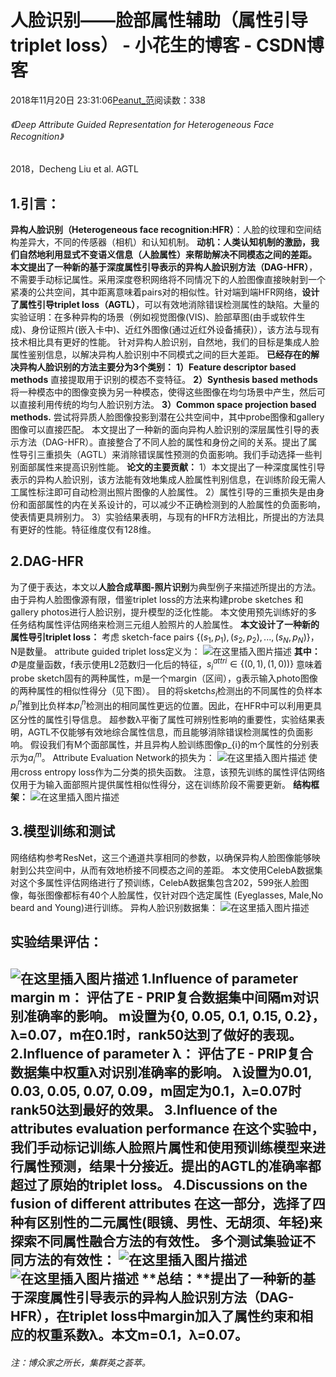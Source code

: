 
# 人脸识别——脸部属性辅助（属性引导triplet loss） - 小花生的博客 - CSDN博客


2018年11月20日 23:31:06[Peanut_范](https://me.csdn.net/u013841196)阅读数：338



###### 《Deep Attribute Guided Representation for Heterogeneous Face Recognition》
2018，Decheng Liu et al. AGTL
## 1.引言：
**异构人脸识别（Heterogeneous face recognition:HFR）**：人脸的纹理和空间结构差异大，不同的传感器（相机）和认知机制。
**动机：**人类认知机制的激励，我们自然地利用显式不变语义信息（人脸属性）来帮助解决不同模态之间的差距。
本文提出了一种新的**基于深度属性引导表示的异构人脸识别方法（DAG-HFR）**，不需要手动标记属性。采用深度卷积网络将不同情况下的人脸图像直接映射到一个紧凑的公共空间，其中距离意味着pairs对的相似性。针对端到端HFR网络，**设计了属性引导triplet loss（AGTL）**，可以有效地消除错误检测属性的缺陷。大量的实验证明：在多种异构的场景（例如视觉图像(VIS)、脸部草图(由手或软件生成)、身份证照片(嵌入卡中)、近红外图像(通过近红外设备捕获)），该方法与现有技术相比具有更好的性能。
针对异构人脸识别，自然地，我们的目标是集成人脸属性鉴别信息，以解决异构人脸识别中不同模式之间的巨大差距。
**已经存在的解决异构人脸识别的方法主要分为3个类别：**
**1）Feature descriptor based methods**
直接提取用于识别的模态不变特征。
**2）Synthesis based methods**
将一种模态中的图像变换为另一种模态，使得这些图像在均匀场景中产生，然后可以直接利用传统的均匀人脸识别方法。
**3）Common space projection based methods.**
尝试将异质人脸图像投影到潜在公共空间中，其中probe图像和gallery图像可以直接匹配。
本文提出了一种新的面向异构人脸识别的深层属性引导的表示方法（DAG-HFR）。直接整合了不同人脸的属性和身份之间的关系。提出了属性导引三重损失（AGTL）来消除错误属性预测的负面影响。我们手动选择一些判别面部属性来提高识别性能。
**论文的主要贡献：**
1）本文提出了一种深度属性引导表示的异构人脸识别，该方法能有效地集成人脸属性判别信息，在训练阶段无需人工属性标注即可自动检测出照片图像的人脸属性。
2）属性引导的三重损失是由身份和面部属性的内在关系设计的，可以减少不正确检测到的人脸属性的负面影响，使表情更具辨别力。
3）实验结果表明，与现有的HFR方法相比，所提出的方法具有更好的性能。特征维度仅有128维。
## 2.DAG-HFR
为了便于表达，本文以**人脸合成草图-照片识别**为典型例子来描述所提出的方法。
由于异构人脸图像源有限，借鉴triplet loss的方法来构建probe sketches 和 gallery photos进行人脸识别，提升模型的泛化性能。
本文使用预先训练好的多任务结构属性评估网络来检测三元组人脸照片的人脸属性。
**本文设计了一种新的属性导引triplet loss：**
考虑 sketch-face pairs {${(s_{1},p_{1}),(s_{2},p_{2}),...,(s_{N},p_{N})}$}，N是数量。
attribute guided triplet loss定义为：
![在这里插入图片描述](https://img-blog.csdnimg.cn/20181120231418397.png?x-oss-process=image/watermark,type_ZmFuZ3poZW5naGVpdGk,shadow_10,text_aHR0cHM6Ly9ibG9nLmNzZG4ubmV0L3UwMTM4NDExOTY=,size_16,color_FFFFFF,t_70)
**其中：**$Φ$是度量函数，f表示使用L2范数归一化后的特征，$s_{i}^{attri}\in \left \{ (0,1),(1,0)) \right \}$
意味着probe sketch固有的两种属性，m是一个margin（区间），g表示输入photo图像的两种属性的相似性得分（见下图）。
目的将sketch$s_{i}$检测出的不同属性的负样本$p_{i}^{n}$推到比负样本$p_{i}^{n}$检测出的相同属性更远的位置。因此，在HFR中可以利用更具区分性的属性引导信息。
超参数λ平衡了属性可辨别性影响的重要性，实验结果表明，AGTL不仅能够有效地综合属性信息，而且能够消除错误检测属性的负面影响。
假设我们有M个面部属性，并且异构人脸训练图像p_{i}的m个属性的分别表示为$a_{i}^{m}$。
Attribute Evaluation Network的损失为：
![在这里插入图片描述](https://img-blog.csdnimg.cn/20181120232159321.png)
使用cross entropy loss作为二分类的损失函数。
注意，该预先训练的属性评估网络仅用于为输入面部照片提供属性相似性得分，这在训练阶段不需要更新。
**结构框架：**
![在这里插入图片描述](https://img-blog.csdnimg.cn/20181120232241390.png?x-oss-process=image/watermark,type_ZmFuZ3poZW5naGVpdGk,shadow_10,text_aHR0cHM6Ly9ibG9nLmNzZG4ubmV0L3UwMTM4NDExOTY=,size_16,color_FFFFFF,t_70)
## 3.模型训练和测试
网络结构参考ResNet，这三个通道共享相同的参数，以确保异构人脸图像能够映射到公共空间中，从而有效地桥接不同模态之间的差距。
本文使用CelebA数据集对这个多属性评估网络进行了预训练，CelebA数据集包含202，599张人脸图像，每张图像都标有40个人脸属性，仅针对四个选定属性 (Eyeglasses, Male,No beard and Young)进行训练。
异构人脸识别数据集：
![在这里插入图片描述](https://img-blog.csdnimg.cn/20181120232313990.png?x-oss-process=image/watermark,type_ZmFuZ3poZW5naGVpdGk,shadow_10,text_aHR0cHM6Ly9ibG9nLmNzZG4ubmV0L3UwMTM4NDExOTY=,size_16,color_FFFFFF,t_70)
## 实验结果评估：
![在这里插入图片描述](https://img-blog.csdnimg.cn/20181120232346532.png?x-oss-process=image/watermark,type_ZmFuZ3poZW5naGVpdGk,shadow_10,text_aHR0cHM6Ly9ibG9nLmNzZG4ubmV0L3UwMTM4NDExOTY=,size_16,color_FFFFFF,t_70)
**1.Influence of parameter margin m：**
评估了E - PRIP复合数据集中间隔m对识别准确率的影响。
m设置为{0, 0.05, 0.1, 0.15, 0.2}，λ=0.07，m在0.1时，rank50达到了做好的表现。
**2.Influence of parameter λ：**
评估了E - PRIP复合数据集中权重λ对识别准确率的影响。
λ设置为0.01, 0.03, 0.05, 0.07, 0.09，m固定为0.1，λ=0.07时rank50达到最好的效果。
**3.Influence of the attributes evaluation performance**
在这个实验中，我们手动标记训练人脸照片属性和使用预训练模型来进行属性预测，结果十分接近。提出的AGTL的准确率都超过了原始的triplet loss。
**4.Discussions on the fusion of different attributes**
在这一部分，选择了四种有区别性的二元属性(眼镜、男性、无胡须、年轻)来探索不同属性融合方法的有效性。
多个测试集验证不同方法的有效性：
![在这里插入图片描述](https://img-blog.csdnimg.cn/20181120232428564.png?x-oss-process=image/watermark,type_ZmFuZ3poZW5naGVpdGk,shadow_10,text_aHR0cHM6Ly9ibG9nLmNzZG4ubmV0L3UwMTM4NDExOTY=,size_16,color_FFFFFF,t_70)
![在这里插入图片描述](https://img-blog.csdnimg.cn/20181120232440190.png?x-oss-process=image/watermark,type_ZmFuZ3poZW5naGVpdGk,shadow_10,text_aHR0cHM6Ly9ibG9nLmNzZG4ubmV0L3UwMTM4NDExOTY=,size_16,color_FFFFFF,t_70)
**总结：**提出了一种新的基于深度属性引导表示的异构人脸识别方法（DAG-HFR），在triplet loss中margin加入了属性约束和相应的权重系数λ。**本文m=0.1，λ=0.07。**
[
](https://img-blog.csdnimg.cn/20181120232440190.png?x-oss-process=image/watermark,type_ZmFuZ3poZW5naGVpdGk,shadow_10,text_aHR0cHM6Ly9ibG9nLmNzZG4ubmV0L3UwMTM4NDExOTY=,size_16,color_FFFFFF,t_70)
---

###### 注：博众家之所长，集群英之荟萃。
[
						](https://img-blog.csdnimg.cn/20181120232440190.png?x-oss-process=image/watermark,type_ZmFuZ3poZW5naGVpdGk,shadow_10,text_aHR0cHM6Ly9ibG9nLmNzZG4ubmV0L3UwMTM4NDExOTY=,size_16,color_FFFFFF,t_70)
[
	](https://img-blog.csdnimg.cn/20181120232440190.png?x-oss-process=image/watermark,type_ZmFuZ3poZW5naGVpdGk,shadow_10,text_aHR0cHM6Ly9ibG9nLmNzZG4ubmV0L3UwMTM4NDExOTY=,size_16,color_FFFFFF,t_70)
[
  ](https://img-blog.csdnimg.cn/20181120232428564.png?x-oss-process=image/watermark,type_ZmFuZ3poZW5naGVpdGk,shadow_10,text_aHR0cHM6Ly9ibG9nLmNzZG4ubmV0L3UwMTM4NDExOTY=,size_16,color_FFFFFF,t_70)